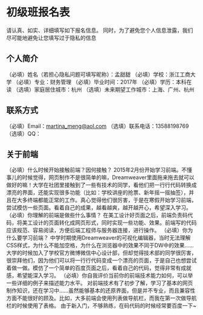 # 初级班报名表

请认真、如实、详细填写如下报名信息。
同时，为了避免您个人信息泄露，我们尽可能地避免让您填写过于隐私的信息

## 个人简介

（必填）姓名（若担心隐私问题可填写昵称）：孟甜甜
（必填）学校：浙江工商大学
（必填）专业：财务管理
（必填）毕业时间：2017年
（必填）学历：本科在读
（选填）家庭居住城市：杭州
（选填）未来期望工作城市：上海、广州、杭州

## 联系方式

（必填）Email：martina_meng@aol.com
（选填）联系电话：13588198769
（选填）QQ：

## 关于前端

（必填）什么时候开始接触前端？因何接触？
        2015年2月份开始学习前端。不懂事儿的时候觉得，网页制作不是很简单的嘛，Dreamweaver里面拖来拖去就可以做好的嘛！大学在社团里接触到了一些有技术的同学，看他们把一行行代码转换成漂亮的界面，还能实现很多功能（比如：学校讲座的抢票、新年摇一摇抽签），并且在大多终端都能正常的工作。真心觉得他们很厉害，于是在寒假开始学习前端，尝试模仿一些页面。看着自己的成果，越看越爽，越开越开心，希望深入学习。
（必填）你理解的前端是做些什么事情？
        在美工设计好页面之后，前端负责码代码，将美工设计的页面转化成网页形式，同时实现一些功能、效果。前端写的代码应该规范、容易阅读，方便后端工程师与服务器连接，进行操作。
（必填）你为什么要学习前端？
        中学时期使用Dreamweaver的可视化编辑器，当时无法理解CSS样式，为什么不能加空格，为什么在浏览器中的效果不同于DW中的效果……大学的时候加入了学校官方微博微信中心设计部，但却觉得技术部的同学很厉害，很崇拜他们，因为他们可以将一行行代码变成一个漂亮的页面，于是自己也想尝试着做一做。模仿了一个简单的百度页面之后，看着自己的代码，觉得非常有成就感，希望能深入学习。
（必填）你自我评价当前你的前端技术能力如何，可以举一些详细的例子来描述能力水平。
        对前端技术有了初步了解，学习了基本的网页制作知识，还在学习中……虽然能够基本的还原界面，但是并不专业，而且兼容性方面不能很好的顾及。比如，大多前端会使用列表做导航栏，而我在第一次做导航栏的时候使用了表格。
        由于新入门，不够熟练，在码代码的时候经常要百度一下~

